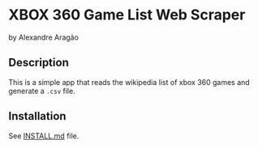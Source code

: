 # XBOX 360 Game List Web Scraper
by Alexandre Aragão

## Description
This is a simple app that reads the wikipedia list of xbox 360 games and generate a `.csv` file.

## Installation
See [INSTALL.md](./INSTALL.md) file.

